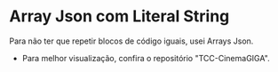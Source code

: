 # Array Json com Literal String
Para não ter que repetir blocos de código iguais, usei Arrays Json.
* Para melhor visualização, confira o repositório "TCC-CinemaGIGA".